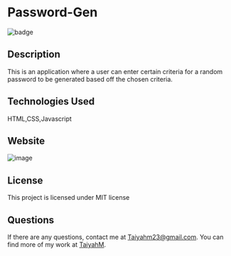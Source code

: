 
  # Password-Gen
  ![badge](https://img.shields.io/badge/license-MIT-blue.svg)

  ## Description

  This is an application where a user can enter certain criteria for a random password to be generated based off the chosen criteria.

  ## Technologies Used
  HTML,CSS,Javascript

  ## Website
  ![image](https://user-images.githubusercontent.com/72588525/113050478-df161e00-9172-11eb-9738-a534520b57cc.png)

  
  

  ## License 

  This project is licensed under MIT license

  ## Questions

  If there are any questions, contact me at Taiyahm23@gmail.com. You can find more of my work at [TaiyahM](https://github.com/TaiyahM/).
